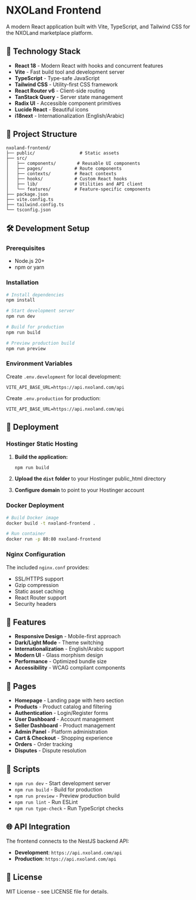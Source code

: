 # NXOLand Frontend

A modern React application built with Vite, TypeScript, and Tailwind CSS for the NXOLand marketplace platform.

## 🚀 Technology Stack

- **React 18** - Modern React with hooks and concurrent features
- **Vite** - Fast build tool and development server
- **TypeScript** - Type-safe JavaScript
- **Tailwind CSS** - Utility-first CSS framework
- **React Router v6** - Client-side routing
- **TanStack Query** - Server state management
- **Radix UI** - Accessible component primitives
- **Lucide React** - Beautiful icons
- **i18next** - Internationalization (English/Arabic)

## 📁 Project Structure

```
nxoland-frontend/
├── public/                 # Static assets
├── src/
│   ├── components/        # Reusable UI components
│   ├── pages/            # Route components
│   ├── contexts/         # React contexts
│   ├── hooks/            # Custom React hooks
│   ├── lib/              # Utilities and API client
│   └── features/         # Feature-specific components
├── package.json
├── vite.config.ts
├── tailwind.config.ts
└── tsconfig.json
```

## 🛠️ Development Setup

### Prerequisites
- Node.js 20+
- npm or yarn

### Installation

```bash
# Install dependencies
npm install

# Start development server
npm run dev

# Build for production
npm run build

# Preview production build
npm run preview
```

### Environment Variables

Create `.env.development` for local development:
```env
VITE_API_BASE_URL=https://api.nxoland.com/api
```

Create `.env.production` for production:
```env
VITE_API_BASE_URL=https://api.nxoland.com/api
```

## 🚀 Deployment

### Hostinger Static Hosting

1. **Build the application:**
   ```bash
   npm run build
   ```

2. **Upload the `dist` folder** to your Hostinger public_html directory

3. **Configure domain** to point to your Hostinger account

### Docker Deployment

```bash
# Build Docker image
docker build -t nxoland-frontend .

# Run container
docker run -p 80:80 nxoland-frontend
```

### Nginx Configuration

The included `nginx.conf` provides:
- SSL/HTTPS support
- Gzip compression
- Static asset caching
- React Router support
- Security headers

## 🎨 Features

- **Responsive Design** - Mobile-first approach
- **Dark/Light Mode** - Theme switching
- **Internationalization** - English/Arabic support
- **Modern UI** - Glass morphism design
- **Performance** - Optimized bundle size
- **Accessibility** - WCAG compliant components

## 📱 Pages

- **Homepage** - Landing page with hero section
- **Products** - Product catalog and filtering
- **Authentication** - Login/Register forms
- **User Dashboard** - Account management
- **Seller Dashboard** - Product management
- **Admin Panel** - Platform administration
- **Cart & Checkout** - Shopping experience
- **Orders** - Order tracking
- **Disputes** - Dispute resolution

## 🔧 Scripts

- `npm run dev` - Start development server
- `npm run build` - Build for production
- `npm run preview` - Preview production build
- `npm run lint` - Run ESLint
- `npm run type-check` - Run TypeScript checks

## 🌐 API Integration

The frontend connects to the NestJS backend API:
- **Development**: `https://api.nxoland.com/api`
- **Production**: `https://api.nxoland.com/api`

## 📄 License

MIT License - see LICENSE file for details.
